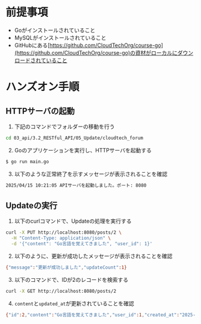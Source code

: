 # 前提事項
- Goがインストールされていること
- MySQLがインストールされていること
- GitHubにある[https://github.com/CloudTechOrg/course-go](https://github.com/CloudTechOrg/course-go)の資材がローカルにダウンロードされていること

# ハンズオン手順

## HTTPサーバの起動

1. 下記のコマンドでフォルダーの移動を行う
```sh
cd 03_api/3.2_RESTful_API/05_Update/cloudtech_forum
```

2. Goのアプリケーションを実行し、HTTPサーバを起動する
```sh
$ go run main.go
```

3. 以下のような正常終了を示すメッセージが表示されることを確認
```sh
2025/04/15 10:21:05 APIサーバを起動しました。ポート: 8080
```

## Updateの実行
1. 以下のcurlコマンドで、Updateの処理を実行する
```sh
curl -X PUT http://localhost:8080/posts/2 \
  -H "Content-Type: application/json" \
  -d '{"content": "Go言語を覚えてきました", "user_id": 1}'
```

2. 以下のように、更新が成功したメッセージが表示されることを確認
```sh
{"message":"更新が成功しました","updateCount":1}
```

3. 以下のコマンドで、IDが2のレコードを検索する
```sh
curl -X GET http://localhost:8080/posts/2
```

4. `content`と`updated_at`が更新されていることを確認
```sh
{"id":2,"content":"Go言語を覚えてきました","user_id":1,"created_at":"2025-04-16T21:18:08Z","updated_at":"2025-04-16T23:05:04Z"}
```